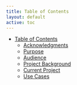 ```yaml
---
title: Table of Contents
layout: default
active: toc
---
```


* <a href="toc.html">Table of Contents</a>
    * <a href="Acknowledgments.html">Acknowledgments</a>
    * <a href="Purpose.html">Purpose</a>
    * <a href="Audience.html">Audience</a>
    * <a href="Project_Background.html">Project Background</a>
    * <a href="Current_Project.html">Current Project</a>
    * <a href="Use_Cases.html">Use Cases</a>
